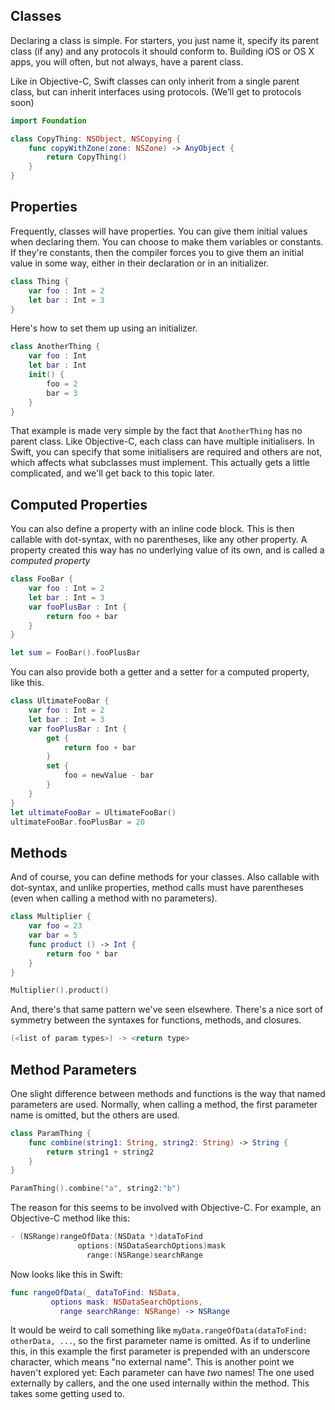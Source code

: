 Classes
-----
Declaring a class is simple. For starters, you just name it, specify
its parent class (if any) and any protocols it should conform to.
Building iOS or  OS X apps, you will often, but not always, have a parent
class.

Like in Objective-C, Swift classes can only inherit from a single
parent class, but can inherit interfaces using protocols.  (We’ll get
to protocols soon)

~~~swift
import Foundation

class CopyThing: NSObject, NSCopying {
    func copyWithZone(zone: NSZone) -> AnyObject {
        return CopyThing()
    }
}
~~~

Properties
-----

Frequently, classes will have properties. You can give them initial
values when declaring them. You can choose to make them variables or
constants. If they're constants, then the compiler forces you to give them an
initial value in some way, either in their declaration or in an initializer.

~~~swift
class Thing {
    var foo : Int = 2
    let bar : Int = 3
}
~~~

Here's how to set them up using an initializer.

~~~swift
class AnotherThing {
    var foo : Int
    let bar : Int
    init() {
        foo = 2
        bar = 3
    }
}
~~~

That example is made very simple by the fact that `AnotherThing` has no parent
class. Like Objective-C,
each class can have multiple initialisers. In Swift, you can specify
that some initialisers are required and others are not, which affects
what subclasses must implement. This actually gets a little
complicated, and we'll get back to this topic later.

Computed Properties
-----
You can also define a property with an inline code block. This is
then callable with dot-syntax, with no parentheses, like any other
property.
A property created this way has no underlying value of its own, and
is called a *computed property*

~~~swift
class FooBar {
    var foo : Int = 2
    let bar : Int = 3
    var fooPlusBar : Int {
        return foo + bar
    }
}

let sum = FooBar().fooPlusBar
~~~

You can also provide both a getter and a setter for a computed
property, like this.

~~~swift
class UltimateFooBar {
    var foo : Int = 2
    let bar : Int = 3
    var fooPlusBar : Int {
        get {
            return foo + bar
        }
        set {
            foo = newValue - bar
        }
    }
}
let ultimateFooBar = UltimateFooBar()
ultimateFooBar.fooPlusBar = 20
~~~

Methods
-----

And of course, you can define methods for your classes. Also
callable with dot-syntax, and unlike properties, method calls must have parentheses (even when calling
a method with no parameters).

~~~swift
class Multiplier {
    var foo = 23
    var bar = 5
    func product () -> Int {
        return foo * bar
    }
}

Multiplier().product()
~~~

And, there's that same pattern we've seen elsewhere. There's a
nice sort of symmetry between the syntaxes for functions, methods,
and closures.

~~~swift
(<list of param types>) -> <return type>
~~~

Method Parameters
-----

One slight difference between methods and functions is the way that named
parameters are used. Normally, when calling a method, the first parameter name is
omitted, but the others are used.

~~~swift
class ParamThing {
    func combine(string1: String, string2: String) -> String {
        return string1 + string2
    }
}

ParamThing().combine("a", string2:"b")
~~~

The reason for this seems to be involved with Objective-C. For example, an Objective-C method
like this:

~~~swift
- (NSRange)rangeOfData:(NSData *)dataToFind
               options:(NSDataSearchOptions)mask
                 range:(NSRange)searchRange
~~~

Now looks like this in Swift:

~~~swift
func rangeOfData(_ dataToFind: NSData,
         options mask: NSDataSearchOptions,
           range searchRange: NSRange) -> NSRange
~~~

It would be weird to call something like `myData.rangeOfData(dataToFind:
otherData, ...`, so the first parameter name is omitted. As if to underline
this, in this example the first parameter is prepended with an underscore
character, which means "no external name". This is another point we haven't
explored yet: Each parameter can have *two* names! The one used externally by
callers, and the one used internally within the method. This takes some getting
used to.

